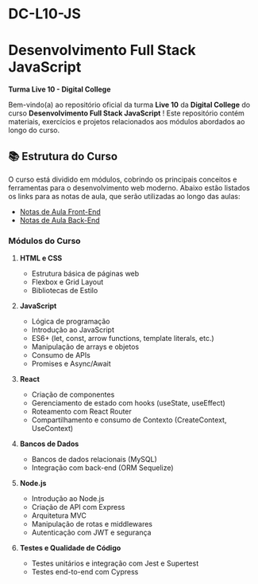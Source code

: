 # DC-L10-JS

# Desenvolvimento Full Stack JavaScript  
**Turma Live 10 - Digital College**

Bem-vindo(a) ao repositório oficial da turma **Live 10** da **Digital College** do curso **Desenvolvimento Full Stack JavaScript** ! Este repositório contém materiais, exercícios e projetos relacionados aos módulos abordados ao longo do curso.

## 📚 Estrutura do Curso

O curso está dividido em módulos, cobrindo os principais conceitos e ferramentas para o desenvolvimento web moderno. Abaixo estão listados os links para as notas de aula, que serão utilizadas ao longo das aulas:
- [Notas de Aula Front-End](https://hexagonal-hamster-0c3.notion.site/Desenvolvimento-Front-End-JavaScript-270c2e42bce644b1972ac060f68dd6d6)
- [Notas de Aula Back-End](https://dust-starburst-c57.notion.site/Desenvolvimento-Back-End-JavaScript-5038d9fff41d45688f698f7d88a5a19e)


### Módulos do Curso

1. **HTML e CSS**
   - Estrutura básica de páginas web
   - Flexbox e Grid Layout
   - Bibliotecas de Estilo

2. **JavaScript**
   - Lógica de programação
   - Introdução ao JavaScript
   - ES6+ (let, const, arrow functions, template literals, etc.)
   - Manipulação de arrays e objetos
   - Consumo de APIs
   - Promises e Async/Await
  
   
3. **React**
   - Criação de componentes
   - Gerenciamento de estado com hooks (useState, useEffect)
   - Roteamento com React Router
   - Compartilhamento e consumo de Contexto (CreateContext, UseContext)

6. **Bancos de Dados**
   - Bancos de dados relacionais (MySQL)
   - Integração com back-end (ORM Sequelize)

6. **Node.js**
   - Introdução ao Node.js
   - Criação de API com Express
   - Arquitetura MVC
   - Manipulação de rotas e middlewares
   - Autenticação com JWT e segurança

7. **Testes e Qualidade de Código**
   - Testes unitários e integração com Jest e Supertest
   - Testes end-to-end com Cypress






